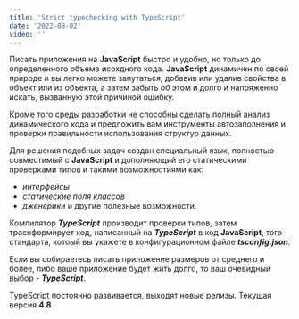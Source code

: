 ```yaml
---
title: 'Strict typechecking with TypeScript'
date: '2022-08-02'
video: ''
---
```


Писать приложения на **JavaScript** быстро и удобно, но только до определенного объема исохдного кода. **JavaScript** динамичен по своей природе и вы легко можете запутаться, добавив или удалив свойства в объект или из объекта, а затем забыть об этом и долго и напряженно искать, вызванную этой причиной ошибку. 

Кроме того среды разработки не способны сделать полный анализ динамического кода и предложить вам инструменты автозаполнения и проверки правильности использования структур данных. 

Для решения подобных задач создан специальный язык, полностью совместимый с **JavaScript** и дополняющий его статическими проверками типов и такими возможностиями как:
 - _интерфейсы_
 - _статические поля классов_
 - _дженерики_ 
 и другие полезные возможности.

Компилятор ***TypeScript*** производит проверки типов, затем траснформирует код, написанный на ***TypeScript*** в код **JavaScript**, того стандарта, котоый вы укажете в конфигурационном файле ***tsconfig.json***.

Если вы собираетесь писать приложение размеров от среднего и более, либо ваше приложение будет жить долго, то ваш очевидный выбор - ***TypeScript***.

TypeScript постоянно развивается, выходят новые релизы. Текущая версия **4.8**
